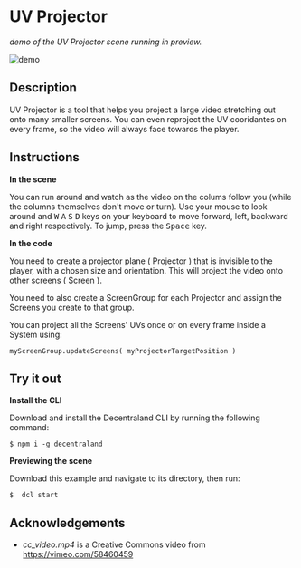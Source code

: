 # UV Projector
_demo of the UV Projector scene running in preview._

![demo](https://github.com/decentraland-scenes/uv-projector/blob/master/screenshots/uv.gif)

## Description
UV Projector is a tool that helps you project a large video stretching out onto many smaller screens. You can even reproject the UV cooridantes on every frame, so the video will always face towards the player.

## Instructions

**In the scene**

You can run around and watch as the video on the colums follow you (while the columns themselves don't move or turn). Use your mouse to look around and <kbd>W</kbd> <kbd>A</kbd> <kbd>S</kbd> <kbd>D</kbd> keys on your keyboard to move forward, left, backward and right respectively. To jump, press the <kbd>Space</kbd> key.

**In the code**

You need to create a projector plane ( Projector ) that is invisible to the player, with a chosen size and orientation. This will project the video onto other screens ( Screen ). 

You need to also create a ScreenGroup for each Projector and assign the Screens you create to that group.

You can project all the Screens' UVs once or on every frame inside a System using:

```
myScreenGroup.updateScreens( myProjectorTargetPosition )

```

## Try it out

**Install the CLI**

Download and install the Decentraland CLI by running the following command:

```
$ npm i -g decentraland
```

**Previewing the scene**

Download this example and navigate to its directory, then run:

```
$  dcl start
```

## Acknowledgements

- _cc_video.mp4_ is a Creative Commons video from https://vimeo.com/58460459 